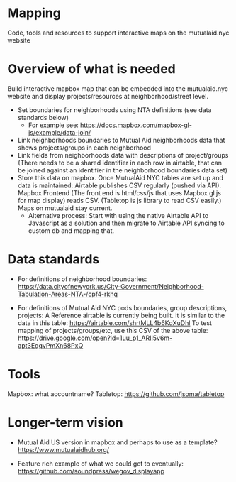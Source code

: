 # Mapping
Code, tools and resources to support interactive maps on the mutualaid.nyc website

# Overview of what is needed
Build interactive mapbox map that can be embedded into the mutualaid.nyc website and display projects/resources at neighborhood/street level.
- Set boundaries for neighborhoods using NTA definitions (see data standards below)
    - For example see: https://docs.mapbox.com/mapbox-gl-js/example/data-join/ 
- Link neighborhoods boundaries to Mutual Aid neighborhoods data that shows projects/groups in each neighborhood
- Link fields from neighborhoods data with descriptions of project/groups (There needs to be a shared identifier in each row in airtable, that can be joined against an identifier in the neighborhood boundaries data set)
- Store this data on mapbox. Once MutualAid NYC tables are set up and data is maintained: Airtable publishes CSV regularly (pushed via API). Mapbox Frontend (The front end is html/css/js that uses Mapbox gl js for map display) reads CSV. (Tabletop is js library to read CSV easily.) Maps on mutualaid stay current.
    - Alternative process: Start with using the native Airtable API to Javascript as a solution and then migrate to Airtable API syncing to custom db and mapping that.

# Data standards
- For definitions of neighborhood boundaries:
https://data.cityofnewyork.us/City-Government/Neighborhood-Tabulation-Areas-NTA-/cpf4-rkhq

- For definitions of Mutual Aid NYC pods boundaries, group descriptions, projects:
A Reference airtable is currently being built. It is similar to the data in this table:
https://airtable.com/shrtMLL4b6KdXuDhl
To test mapping of projects/groups/etc, use this CSV of the above table:
https://drive.google.com/open?id=1uu_p1_ARII5v6m-apt3EqqvPmXn68PxQ

# Tools
Mapbox: what accountname?
Tabletop: https://github.com/jsoma/tabletop

# Longer-term vision
- Mutual Aid US version in mapbox and perhaps to use as a template? 
https://www.mutualaidhub.org/

- Feature rich example of what we could get to eventually:
https://github.com/soundpress/wegov_displayapp
